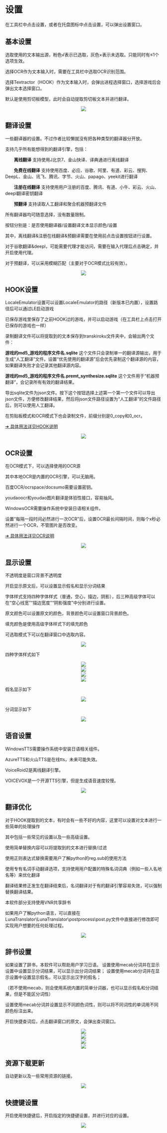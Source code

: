
# 设置

在工具栏中点击设置，或者在托盘图标中点击设置，可以弹出设置窗口。


## 基本设置

选取使用的文本输出源，粉色√表示已选取，灰色×表示未选取。只能同时有≤1个选项生效。

选择OCR作为文本输入时，需要在工具栏中选取OCR识别范围。

选择Textractor（HOOK）作为文本输入时，会弹出进程选择窗口，选择游戏后会弹出文本选择窗口。

默认是使用剪切板模型，此时会自动提取剪切板文本并进行翻译。

<div align="center"><img src='./docpics/5.jpg'></div>


## 翻译设置 

一些翻译器的设置。不过作者比较懒就没有把各种类型的翻译器分开放。

支持几乎所有能想得到的翻译引擎，包括：

&emsp;&emsp;**离线翻译** 支持使用J北京7、金山快译、译典通进行离线翻译 

&emsp;&emsp;**免费在线翻译** 支持使用百度、必应、谷歌、阿里、有道、彩云、搜狗、DeepL、金山、讯飞、腾讯、字节、火山、papago、yeekit进行翻译

&emsp;&emsp;**注册在线翻译** 支持使用用户注册的百度、腾讯、有道、小牛、彩云、火山、deepl翻译密钥翻译

&emsp;&emsp;**预翻译** 支持读取人工翻译和聚合机器预翻译文件 

所有翻译器均可随意选择，没有数量限制。

按钮分别是：是否使用翻译器/设置翻译文本显示颜色/设置

其中，离线翻译&注册在线翻译&预翻译需要在使用前点击设置按钮进行设置。

对于谷歌翻译&deepl，可能需要代理才能访问，需要在输入代理后点击确定，并开启使用代理。

对于预翻译，可以采用模糊匹配（主要对于OCR模式比较有效）。

<div align="center"><img src='./docpics/6.jpg'></div>


## HOOK设置

LocaleEmulator设置可以设置LocaleEmulator的路径（新版本已内置），设置路径后可以通过LE启动游戏

已保存游戏里保存了之前HOOK过的游戏，并可以启动游戏（在工具栏上点击打开已保存的游戏也一样）

录制翻译文件可以将提取到的文本保存到transkiroku文件夹中，会输出两个文件：

**游戏的md5_游戏的程序文件名.sqlite** 这个文件只会录制单一的翻译源输出，用于生成“人工翻译”文件。设置“优先使用的翻译源”后会优先录制这个翻译源的内容，如果翻译失败才会记录其他翻译源内容。

**游戏的md5_游戏的程序文件名.premt_synthesize.sqlite** 这个文件用于“机器预翻译”，会记录所有有效的翻译结果。

导出sqlite文件为json文件。按下这个按钮选择上述第一个第一个文件可以导出json文件，方便修改翻译结果，然后将json文件路径设置为“人工翻译”的文件路径后，则可以使用人工翻译。

在剪贴板模式和OCR模式下也会录制文件，前缀分别是0_copy和0_ocr。


[➔ 具体用法详见HOOK说明](hooksetsumei.md)

<div align="center"><img src='./docpics/21.jpg'></div>

 
## OCR设置

在OCR模式下，可以选择使用的OCR源

其中本地OCR是内置的OCR引擎，可以无脑用。

百度OCR/ocrspace/docsumo需要设置密钥。

youdaoocr和youdao图片翻译是体验性接口，容易抽风。

WindowsOCR需要操作系统中安装日语相关组件。

设置“每隔一段时间必然进行一次OCR”后，设置OCR最长间隔时间，则每个x秒必然进行一个OCR，不管图片是否改变。

[➔ 具体用法详见OCR说明](ocrsetsumei.md)

<div align="center"><img src='./docpics/22.jpg'></div>


## 显示设置

不透明度是窗口背景不透明度

开启显示原文后，可以设置显示假名和显示分词结果

字体样式支持四种字体样式（普通，空心，描边，阴影），后三种高级字体可以在“空心线宽”“描边宽度”“阴影强度”中分别进行设置。

原文颜色可以设置原文的颜色，背景颜色可以设置窗口背景颜色。

填充颜色是使用高级字体样式下的填充颜色

可选取模式下可以在翻译窗口中选取内容。


<div align="center"><img src='./docpics/7.jpg'></div>

四种字体样式如下

<div align="center"><img src='./docpics/ziti1.jpg'></div>
<div align="center"><img src='./docpics/ziti2.jpg'></div>
<div align="center"><img src='./docpics/ziti3.jpg'></div>
<div align="center"><img src='./docpics/ziti4.jpg'></div>

假名显示如下

<div align="center"><img src='./docpics/jiaming.jpg'></div>

分词显示如下

<div align="center"><img src='./docpics/fenci.jpg'></div>


 
  
## 语音设置

WindowsTTS需要操作系统中安装日语相关组件。

AzureTTS和火山TTS是在线tts，未来可能失效。

VoiceRoid2是离线翻译引擎。

VOICEVOX是一个开源TTS引擎，但是生成语音速度较慢。

<div align="center"><img src='./docpics/8.jpg'></div>


 

## 翻译优化

对于HOOK提取到的文本，有时会有一些不好的内容，这里可以设置对文本进行一些简单的处理操作

其中包括一些常见的设置以及一些高级设置。

使用简单替换内容可以将提取到的文本进行替换/过滤

使用正则表达式替换需要用户了解python的reg.sub的使用方法

使用专有名词手动翻译选项，支持使用用户配置的特殊名词词典（例如一些人名地名等）来优化翻译

翻译结果修正发生在翻译结束后，名词翻译对于有的翻译引擎容易失效，可以强制替换翻译结果。

本软件部分支持使用VNR共享辞书

如果用户了解python语言，可以直接在LunaTranslator\LunaTranslator\postprocess\post.py文件中直接进行修改即可实现用户想要的任何处理过程。

<div align="center"><img src='./docpics/10.jpg'></div>

 

## 辞书设置

如果设置了辞书，本软件可以帮助用户学习日语。
设置使用mecab分词并在显示设置中设置显示分词结果，可以显示出分词词结果；
设置使用mecab分词并在显示设置中设置显示假名，可以显示出汉字的假名；

（若不使用mecab，则会使用系统内置的简单分词器，也可以显示假名和分词结果，但是不能区分词性）

设置使用mecab分词并设置显示不同颜色词性，则可以将不同词性的单词用不同颜色标注出来。

开启快捷查词后，点击翻译窗口的原文，会弹出查词窗口。

<div align="center"><img src='./docpics/cishu.jpg'></div>


<div align="center"><img src='./docpics/fenci.jpg'></div>
<div align="center"><img src='./docpics/searchword.jpg'></div>
<div align="center"><img src='./docpics/searchword2.jpg'></div>

## 资源下载更新
 
自动更新以及一些常用资源的链接。


<div align="center"><img src='./docpics/down.jpg'></div>
 

## 快捷键设置

开启使用快捷键后，开启指定的快捷键设置，并进行对应的设置。

<div align="center"><img src='./docpics/quick.jpg'></div>
